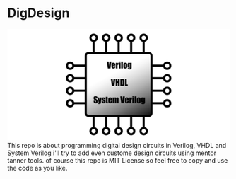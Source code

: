 # DigDesign
![DigtalDesign](DigDesign.png)
This repo is about programming digital design circuits in Verilog, VHDL and System Verilog
i'll try to add even custome design circuits using mentor tanner tools.
of course this repo is MIT License so feel free to copy and use the code as you like.
